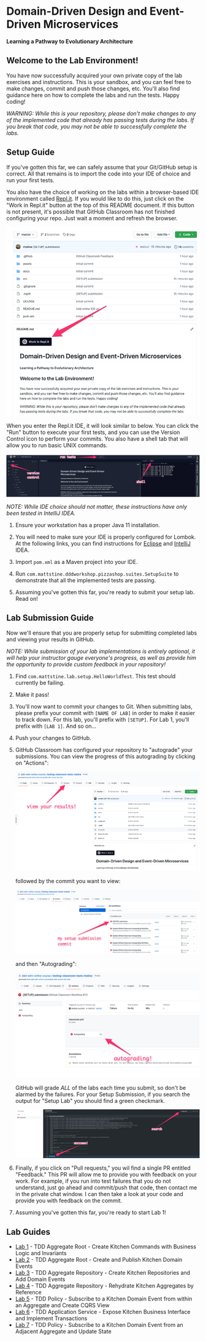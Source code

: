 # Domain-Driven Design and Event-Driven Microservices

**Learning a Pathway to Evolutionary Architecture**

## Welcome to the Lab Environment!

You have now successfully acquired your own private copy of the lab exercises and instructions.
This is your sandbox, and you can feel free to make changes, commit and push those changes, etc.
You'll also find guidance here on how to complete the labs and run the tests. Happy coding!

_WARNING: While this is *your* repository, please don't make changes to any of the implemented code that already has passing tests during the labs.
If you break that code, you may not be able to successfully complete the labs._

## Setup Guide

If you've gotten this far, we can safely assume that your Git/GitHub setup is correct.
All that remains is to import the code into your IDE of choice and run your first tests.

You also have the choice of working on the labs within a browser-based IDE environment
called [Repl.it](https://repl.it). If you would like to do this, just click on the "Work in Repl.it" button
at the top of this README document. If this button is not present, it's possible that GitHub
Classroom has not finished configuring your repo. Just wait a moment and refresh the browser.

![Repl.it Button](assets/repl_it_button.png "Repl.it Button")

When you enter the Repl.it IDE, it will look similar to below. You can click the "Run" button to execute your
first tests, and you can use the Version Control icon to perform your commits. You also have a shell
tab that will allow you to run basic UNIX commands.

![Repl.it Screenshot](assets/repl_it.png "Repl.it Screenshot")

_NOTE: While IDE choice should not matter, these instructions have only been tested in IntelliJ IDEA._

1. Ensure your workstation has a proper Java 11 installation.

1. You will need to make sure your IDE is properly configured for Lombok.
At the following links, you can find instructions for [Eclipse](https://projectlombok.org/setup/eclipse) and [IntelliJ](https://projectlombok.org/setup/intellij) IDEA.

1. Import `pom.xml` as a Maven project into your IDE.

1. Run `com.mattstine.dddworkshop.pizzashop.suites.SetupSuite` to demonstrate that all the implemented tests are passing.

1. Assuming you've gotten this far, you're ready to submit your setup lab. Read on!

## Lab Submission Guide

Now we'll ensure that you are properly setup for submitting completed labs and viewing your results in GitHub.

_NOTE: While submission of your lab implementations is entirely optional, it will help your instructor gauge everyone's progress, as well as provide him the opportunity to provide custom feedback in your repository!_

1. Find `com.mattstine.lab.setup.HelloWorldTest`. This test should currently be failing.

1. Make it pass!

1. You'll now want to commit your changes to Git. When submitting labs, please prefix your commit with `[NAME OF LAB]` in order to make it easier to track down.
For this lab, you'll prefix with `[SETUP]`. For Lab 1, you'll prefix with `[LAB 1]`. And so on...

1. Push your changes to GitHub.

1. GitHub Classroom has configured your repository to "autograde" your submissions. You can view the progress of
   this autograding by clicking on "Actions":

   ![GitHub Actions Button](assets/gh_actions_button.png "GitHub Actions Button") 

   followed by the commit you want to view:

   ![GitHub Actions Commit](assets/gh_actions_commit.png "GitHub Actions Commit")

   and then "Autograding":

   ![GitHub Actions Autograding](assets/gh_actions_autograding.png "GitHub Actions Autograding")

   GitHub will grade *ALL* of the labs each time you submit, so don't be alarmed by the failures. For your Setup Submission, if you
   search the output for "Setup Lab" you should find a green checkmark.
   
   ![GitHub Actions Success](assets/gh_actions_success.png "GitHub Actions Success")

1. Finally, if you click on "Pull requests," you wil find a single PR entitled "Feedback." This PR will allow me to provide
   you with feedback on your work. For example, if you run into test failures that you do not understand, just
   go ahead and commit/push that code, then contact me in the private chat window. I can then take a look at your code and
   provide you with feedback on the commit.

1. Assuming you've gotten this far, you're ready to start Lab 1!

## Lab Guides

* [Lab 1](docs/lab1.adoc) - TDD Aggregate Root - Create Kitchen Commands with Business Logic and Invariants
* [Lab 2](docs/lab2.adoc) - TDD Aggregate Root - Create and Publish Kitchen Domain Events
* [Lab 3](docs/lab3.adoc) - TDD Aggregate Repository - Create Kitchen Repositories and Add Domain Events
* [Lab 4](docs/lab4.adoc) - TDD Aggregate Repository - Rehydrate Kitchen Aggregates by Reference
* [Lab 5](docs/lab5.adoc) - TDD Policy - Subscribe to a Kitchen Domain Event from within an Aggregate and Create CQRS View
* [Lab 6](docs/lab6.adoc) - TDD Application Service - Expose Kitchen Business Interface and Implement Transactions
* [Lab 7](docs/lab7.adoc) - TDD Policy - Subscribe to a Kitchen Domain Event from an Adjacent Aggregate and Update State

